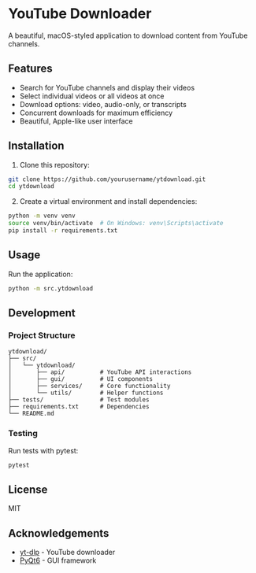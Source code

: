 # YouTube Downloader

A beautiful, macOS-styled application to download content from YouTube channels.

## Features

- Search for YouTube channels and display their videos
- Select individual videos or all videos at once
- Download options: video, audio-only, or transcripts
- Concurrent downloads for maximum efficiency
- Beautiful, Apple-like user interface

## Installation

1. Clone this repository:
```bash
git clone https://github.com/yourusername/ytdownload.git
cd ytdownload
```

2. Create a virtual environment and install dependencies:
```bash
python -m venv venv
source venv/bin/activate  # On Windows: venv\Scripts\activate
pip install -r requirements.txt
```

## Usage

Run the application:
```bash
python -m src.ytdownload
```

## Development

### Project Structure

```
ytdownload/
├── src/
│   └── ytdownload/
│       ├── api/          # YouTube API interactions
│       ├── gui/          # UI components
│       ├── services/     # Core functionality
│       └── utils/        # Helper functions
├── tests/                # Test modules
├── requirements.txt      # Dependencies
└── README.md
```

### Testing

Run tests with pytest:
```bash
pytest
```

## License

MIT

## Acknowledgements

- [yt-dlp](https://github.com/yt-dlp/yt-dlp) - YouTube downloader
- [PyQt6](https://www.riverbankcomputing.com/software/pyqt/) - GUI framework

